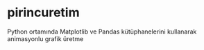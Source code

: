# pirincuretim
Python ortamında Matplotlib ve Pandas kütüphanelerini kullanarak animasyonlu grafik üretme
